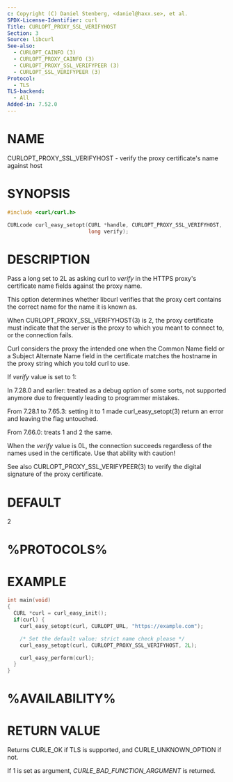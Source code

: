```yaml
---
c: Copyright (C) Daniel Stenberg, <daniel@haxx.se>, et al.
SPDX-License-Identifier: curl
Title: CURLOPT_PROXY_SSL_VERIFYHOST
Section: 3
Source: libcurl
See-also:
  - CURLOPT_CAINFO (3)
  - CURLOPT_PROXY_CAINFO (3)
  - CURLOPT_PROXY_SSL_VERIFYPEER (3)
  - CURLOPT_SSL_VERIFYPEER (3)
Protocol:
  - TLS
TLS-backend:
  - All
Added-in: 7.52.0
---
```


# NAME

CURLOPT_PROXY_SSL_VERIFYHOST - verify the proxy certificate's name against host

# SYNOPSIS

~~~c
#include <curl/curl.h>

CURLcode curl_easy_setopt(CURL *handle, CURLOPT_PROXY_SSL_VERIFYHOST,
                          long verify);
~~~

# DESCRIPTION

Pass a long set to 2L as asking curl to *verify* in the HTTPS proxy's
certificate name fields against the proxy name.

This option determines whether libcurl verifies that the proxy cert contains
the correct name for the name it is known as.

When CURLOPT_PROXY_SSL_VERIFYHOST(3) is 2, the proxy certificate must
indicate that the server is the proxy to which you meant to connect to, or the
connection fails.

Curl considers the proxy the intended one when the Common Name field or a
Subject Alternate Name field in the certificate matches the hostname in the
proxy string which you told curl to use.

If *verify* value is set to 1:

In 7.28.0 and earlier: treated as a debug option of some sorts, not supported
anymore due to frequently leading to programmer mistakes.

From 7.28.1 to 7.65.3: setting it to 1 made curl_easy_setopt(3) return
an error and leaving the flag untouched.

From 7.66.0: treats 1 and 2 the same.

When the *verify* value is 0L, the connection succeeds regardless of the
names used in the certificate. Use that ability with caution!

See also CURLOPT_PROXY_SSL_VERIFYPEER(3) to verify the digital signature
of the proxy certificate.

# DEFAULT

2

# %PROTOCOLS%

# EXAMPLE

~~~c
int main(void)
{
  CURL *curl = curl_easy_init();
  if(curl) {
    curl_easy_setopt(curl, CURLOPT_URL, "https://example.com");

    /* Set the default value: strict name check please */
    curl_easy_setopt(curl, CURLOPT_PROXY_SSL_VERIFYHOST, 2L);

    curl_easy_perform(curl);
  }
}
~~~

# %AVAILABILITY%

# RETURN VALUE

Returns CURLE_OK if TLS is supported, and CURLE_UNKNOWN_OPTION if not.

If 1 is set as argument, *CURLE_BAD_FUNCTION_ARGUMENT* is returned.
